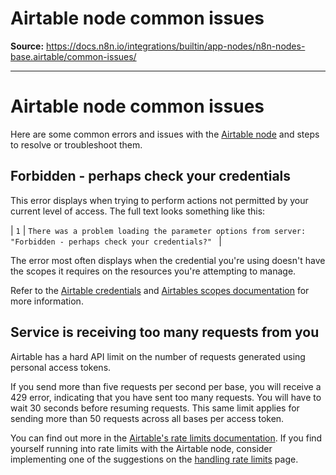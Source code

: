 # Airtable node common issues

**Source:** https://docs.n8n.io/integrations/builtin/app-nodes/n8n-nodes-base.airtable/common-issues/

---

# Airtable node common issues

Here are some common errors and issues with the [Airtable node](../) and steps to resolve or troubleshoot them.

## Forbidden - perhaps check your credentials

This error displays when trying to perform actions not permitted by your current level of access. The full text looks something like this:

| ``` 1 ``` | ``` There was a problem loading the parameter options from server: "Forbidden - perhaps check your credentials?"  ``` |

The error most often displays when the credential you're using doesn't have the scopes it requires on the resources you're attempting to manage.

Refer to the [Airtable credentials](../../../credentials/airtable/) and [Airtables scopes documentation](https://airtable.com/developers/web/api/scopes) for more information.

## Service is receiving too many requests from you

Airtable has a hard API limit on the number of requests generated using personal access tokens.

If you send more than five requests per second per base, you will receive a 429 error, indicating that you have sent too many requests. You will have to wait 30 seconds before resuming requests. This same limit applies for sending more than 50 requests across all bases per access token.

You can find out more in the [Airtable's rate limits documentation](https://airtable.com/developers/web/api/rate-limits). If you find yourself running into rate limits with the Airtable node, consider implementing one of the suggestions on the [handling rate limits](../../../rate-limits/) page.
